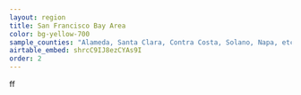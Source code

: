 ```yaml
---
layout: region
title: San Francisco Bay Area
color: bg-yellow-700
sample_counties: "Alameda, Santa Clara, Contra Costa, Solano, Napa, etc"
airtable_embed: shrcC9IJ8ezCYAs9I
order: 2
---
```


ff